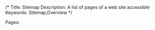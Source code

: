 /*
Title: 			Sitemap
Description:	A list of pages of a web site accessible
Keywords:		Sitemap,Overview
*/

Pages: